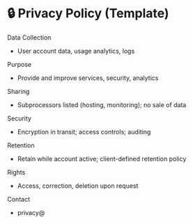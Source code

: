 # 🔒 Privacy Policy (Template)

Data Collection
- User account data, usage analytics, logs

Purpose
- Provide and improve services, security, analytics

Sharing
- Subprocessors listed (hosting, monitoring); no sale of data

Security
- Encryption in transit; access controls; auditing

Retention
- Retain while account active; client-defined retention policy

Rights
- Access, correction, deletion upon request

Contact
- privacy@<domain> 